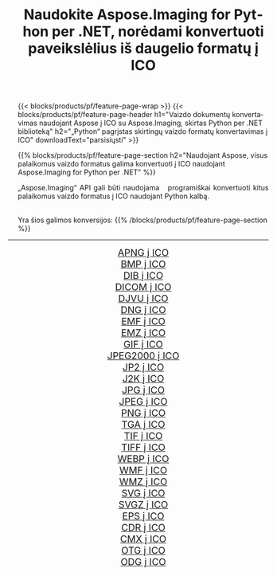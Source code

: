 ﻿---
title: Naudokite Aspose.Imaging for Python per .NET, norėdami konvertuoti paveikslėlius iš daugelio formatų į ICO 
weight: 3920
url: /lt/python-net/conversion/to/ico 
lang: lt
langdirlevel: 2
locales: zh-hans,ja,it,ru,de,es,fr,nl,id,lt,pl,pt,vi,tr,ko,zh-hant,ar,hi,th,sv,cs,uk,he
description: Galite naudoti Aspose.Imaging for Python per .NET biblioteką, norėdami konvertuoti iš įvairių formatų į ICO
---

{{< blocks/products/pf/feature-page-wrap >}}
{{< blocks/products/pf/feature-page-header h1="Vaizdo dokumentų konvertavimas naudojant Aspose į ICO su Aspose.Imaging, skirtas Python per .NET biblioteką" h2="„Python“ pagrįstas skirtingų vaizdo formatų konvertavimas į ICO" downloadText="parsisiųsti" >}}


{{% blocks/products/pf/feature-page-section  h2="Naudojant Aspose, visus palaikomus vaizdo formatus galima konvertuoti į ICO naudojant Aspose.Imaging for Python per .NET" %}}
<p align=justify>„Aspose.Imaging“ API gali būti naudojama   programiškai konvertuoti kitus palaikomus vaizdo formatus į ICO naudojant Python kalbą.</p>
<br/>
Yra šios galimos konversijos:
{{% /blocks/products/pf/feature-page-section %}}
<div class="container-fluid productfamilypage bg-gray">
    <div class="convertypes bg-gray agp-content section">
        <div class="container">
		<hr style="margin-left:-20px;"/>
		<div class="row other-converters" style="gap: 10px;font-size: 19px;text-align:center;">
		    <div class='col-md-2 other-converter remove-lp remove-rp'><a href="/imaging/lt/python-net/conversion/apng-to-ico" style="padding:15px;">APNG į ICO</a></div>
<div class='col-md-2 other-converter remove-lp remove-rp'><a href="/imaging/lt/python-net/conversion/bmp-to-ico" style="padding:15px;">BMP į ICO</a></div>
<div class='col-md-2 other-converter remove-lp remove-rp'><a href="/imaging/lt/python-net/conversion/dib-to-ico" style="padding:15px;">DIB į ICO</a></div>
<div class='col-md-2 other-converter remove-lp remove-rp'><a href="/imaging/lt/python-net/conversion/dicom-to-ico" style="padding:15px;">DICOM į ICO</a></div>
<div class='col-md-2 other-converter remove-lp remove-rp'><a href="/imaging/lt/python-net/conversion/djvu-to-ico" style="padding:15px;">DJVU į ICO</a></div>
<div class='col-md-2 other-converter remove-lp remove-rp'><a href="/imaging/lt/python-net/conversion/dng-to-ico" style="padding:15px;">DNG į ICO</a></div>
<div class='col-md-2 other-converter remove-lp remove-rp'><a href="/imaging/lt/python-net/conversion/emf-to-ico" style="padding:15px;">EMF į ICO</a></div>
<div class='col-md-2 other-converter remove-lp remove-rp'><a href="/imaging/lt/python-net/conversion/emz-to-ico" style="padding:15px;">EMZ į ICO</a></div>
<div class='col-md-2 other-converter remove-lp remove-rp'><a href="/imaging/lt/python-net/conversion/gif-to-ico" style="padding:15px;">GIF į ICO</a></div>
<div class='col-md-2 other-converter remove-lp remove-rp'><a href="/imaging/lt/python-net/conversion/jpeg2000-to-ico" style="padding:15px;">JPEG2000 į ICO</a></div>
<div class='col-md-2 other-converter remove-lp remove-rp'><a href="/imaging/lt/python-net/conversion/jp2-to-ico" style="padding:15px;">JP2 į ICO</a></div>
<div class='col-md-2 other-converter remove-lp remove-rp'><a href="/imaging/lt/python-net/conversion/j2k-to-ico" style="padding:15px;">J2K į ICO</a></div>
<div class='col-md-2 other-converter remove-lp remove-rp'><a href="/imaging/lt/python-net/conversion/jpg-to-ico" style="padding:15px;">JPG į ICO</a></div>
<div class='col-md-2 other-converter remove-lp remove-rp'><a href="/imaging/lt/python-net/conversion/jpeg-to-ico" style="padding:15px;">JPEG į ICO</a></div>
<div class='col-md-2 other-converter remove-lp remove-rp'><a href="/imaging/lt/python-net/conversion/png-to-ico" style="padding:15px;">PNG į ICO</a></div>
<div class='col-md-2 other-converter remove-lp remove-rp'><a href="/imaging/lt/python-net/conversion/tga-to-ico" style="padding:15px;">TGA į ICO</a></div>
<div class='col-md-2 other-converter remove-lp remove-rp'><a href="/imaging/lt/python-net/conversion/tif-to-ico" style="padding:15px;">TIF į ICO</a></div>
<div class='col-md-2 other-converter remove-lp remove-rp'><a href="/imaging/lt/python-net/conversion/tiff-to-ico" style="padding:15px;">TIFF į ICO</a></div>
<div class='col-md-2 other-converter remove-lp remove-rp'><a href="/imaging/lt/python-net/conversion/webp-to-ico" style="padding:15px;">WEBP į ICO</a></div>
<div class='col-md-2 other-converter remove-lp remove-rp'><a href="/imaging/lt/python-net/conversion/wmf-to-ico" style="padding:15px;">WMF į ICO</a></div>
<div class='col-md-2 other-converter remove-lp remove-rp'><a href="/imaging/lt/python-net/conversion/wmz-to-ico" style="padding:15px;">WMZ į ICO</a></div>
<div class='col-md-2 other-converter remove-lp remove-rp'><a href="/imaging/lt/python-net/conversion/svg-to-ico" style="padding:15px;">SVG į ICO</a></div>
<div class='col-md-2 other-converter remove-lp remove-rp'><a href="/imaging/lt/python-net/conversion/svgz-to-ico" style="padding:15px;">SVGZ į ICO</a></div>
<div class='col-md-2 other-converter remove-lp remove-rp'><a href="/imaging/lt/python-net/conversion/eps-to-ico" style="padding:15px;">EPS į ICO</a></div>
<div class='col-md-2 other-converter remove-lp remove-rp'><a href="/imaging/lt/python-net/conversion/cdr-to-ico" style="padding:15px;">CDR į ICO</a></div>
<div class='col-md-2 other-converter remove-lp remove-rp'><a href="/imaging/lt/python-net/conversion/cmx-to-ico" style="padding:15px;">CMX į ICO</a></div>
<div class='col-md-2 other-converter remove-lp remove-rp'><a href="/imaging/lt/python-net/conversion/otg-to-ico" style="padding:15px;">OTG į ICO</a></div>
<div class='col-md-2 other-converter remove-lp remove-rp'><a href="/imaging/lt/python-net/conversion/odg-to-ico" style="padding:15px;">ODG į ICO</a></div>
                </div>
        </div>
    </div>
</div>
<br/>

